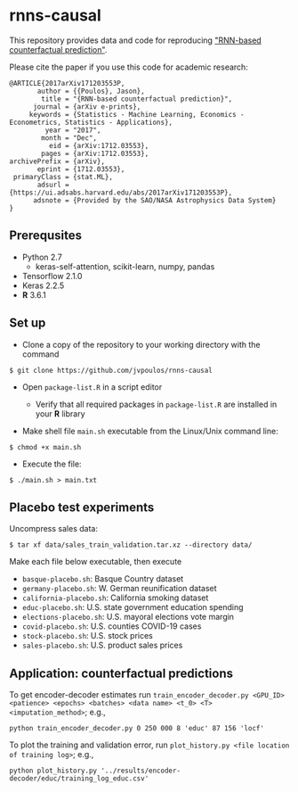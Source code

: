 # rnns-causal

This repository provides data and code for reproducing ["RNN-based counterfactual prediction"](https://arxiv.org/abs/1712.03553).

Please cite the paper if you use this code for academic research:

```
@ARTICLE{2017arXiv171203553P,
       author = {{Poulos}, Jason},
        title = "{RNN-based counterfactual prediction}",
      journal = {arXiv e-prints},
     keywords = {Statistics - Machine Learning, Economics - Econometrics, Statistics - Applications},
         year = "2017",
        month = "Dec",
          eid = {arXiv:1712.03553},
        pages = {arXiv:1712.03553},
archivePrefix = {arXiv},
       eprint = {1712.03553},
 primaryClass = {stat.ML},
       adsurl = {https://ui.adsabs.harvard.edu/abs/2017arXiv171203553P},
      adsnote = {Provided by the SAO/NASA Astrophysics Data System}
}
```

Prerequsites
------

* Python 2.7
  * keras-self-attention, scikit-learn, numpy, pandas
* Tensorflow 2.1.0
* Keras 2.2.5
* **R** 3.6.1

Set up
------
* Clone a copy of the repository to your working directory with the command
```
$ git clone https://github.com/jvpoulos/rnns-causal
```
* Open `package-list.R` in a script editor
  * Verify that all required packages in `package-list.R` are installed in your **R** library

* Make shell file `main.sh` executable from the Linux/Unix command line:
```
$ chmod +x main.sh
```
* Execute the file:
```
$ ./main.sh > main.txt
```

Placebo test experiments
------

Uncompress sales data:

```
$ tar xf data/sales_train_validation.tar.xz --directory data/
```

Make each file below executable, then execute

* `basque-placebo.sh`: Basque Country dataset
* `germany-placebo.sh`: W. German reunification dataset
* `california-placebo.sh`: California smoking dataset
* `educ-placebo.sh`: U.S. state government education spending
* `elections-placebo.sh`: U.S. mayoral elections vote margin
* `covid-placebo.sh`: U.S. counties COVID-19 cases
* `stock-placebo.sh`: U.S. stock prices
* `sales-placebo.sh`: U.S. product sales prices

Application: counterfactual predictions
------

To get encoder-decoder estimates run `train_encoder_decoder.py <GPU_ID> <patience> <epochs> <batches> <data name> <t_0> <T> <imputation_method>`; e.g., 
```
python train_encoder_decoder.py 0 250 000 8 'educ' 87 156 'locf'
```

To plot the training and validation error, run `plot_history.py <file location of training log>`; e.g., 
```
python plot_history.py '../results/encoder-decoder/educ/training_log_educ.csv'
```